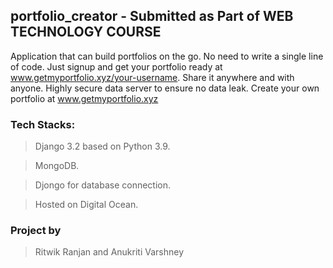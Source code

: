 ## portfolio_creator - Submitted as Part of WEB TECHNOLOGY COURSE

Application that can build portfolios on the go. No need to write a single line of code. Just signup and get your portfolio ready at www.getmyportfolio.xyz/your-username. Share it anywhere and with anyone. Highly secure data server to ensure no data leak.
Create your own portfolio at www.getmyportfolio.xyz

### Tech Stacks:
> Django 3.2 based on Python 3.9.

> MongoDB.

> Djongo for database connection.

> Hosted on Digital Ocean.


### Project by
> Ritwik Ranjan and Anukriti Varshney